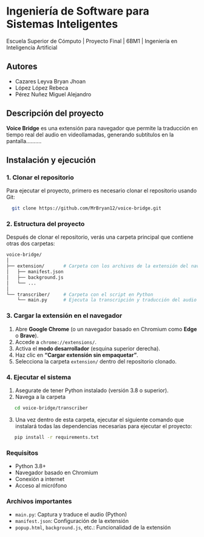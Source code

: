 # Ingeniería de Software para Sistemas Inteligentes

Escuela Superior de Cómputo | Proyecto Final | 6BM1 | Ingeniería en Inteligencia Artificial

## Autores

- Cazares Leyva Bryan Jhoan
- López López Rebeca
- Pérez Nuñez Miguel Alejandro 


## Descripción del proyecto

**Voice Bridge** es una extensión para navegador que permite la traducción en tiempo real del audio en videollamadas, generando subtítulos en la pantalla...…….

## Instalación y ejecución

### 1. Clonar el repositorio

Para ejecutar el proyecto, primero es necesario clonar el repositorio usando Git:

```bash
  git clone https://github.com/MrBryan12/voice-bridge.git
```

### 2. Estructura del proyecto

Después de clonar el repositorio, verás una carpeta principal que contiene otras dos carpetas:

```bash
voice-bridge/
│
├── extension/       # Carpeta con los archivos de la extensión del navegador
│   ├── manifest.json
│   ├── background.js
│   └── ...
│
└── transcriber/     # Carpeta con el script en Python
    └── main.py      # Ejecuta la transcripción y traducción del audio
```

### 3. Cargar la extensión en el navegador

1. Abre **Google Chrome** (o un navegador basado en Chromium como **Edge** o **Brave**).
2. Accede a `chrome://extensions/`.
3. Activa el **modo desarrollador** (esquina superior derecha).
4. Haz clic en **“Cargar extensión sin empaquetar”**.
5. Selecciona la carpeta `extension/` dentro del repositorio clonado.


### 4. Ejecutar el sistema

1. Asegurate de tener Python instalado (versión 3.8 o superior).
2. Navega a la carpeta 
```bash
   cd voice-bridge/transcriber
```
3. Una vez dentro de esta carpeta, ejecutar el siguiente comando que instalará todas las dependencias necesarias para ejecutar el proyecto:
```bash
   pip install -r requirements.txt
```

### Requisitos

- Python 3.8+
- Navegador basado en Chromium
- Conexión a internet
- Acceso al micrófono


### Archivos importantes

- `main.py`: Captura y traduce el audio (Python)
- `manifest.json`: Configuración de la extensión
- `popup.html`, `background.js`, etc.: Funcionalidad de la extensión
 
